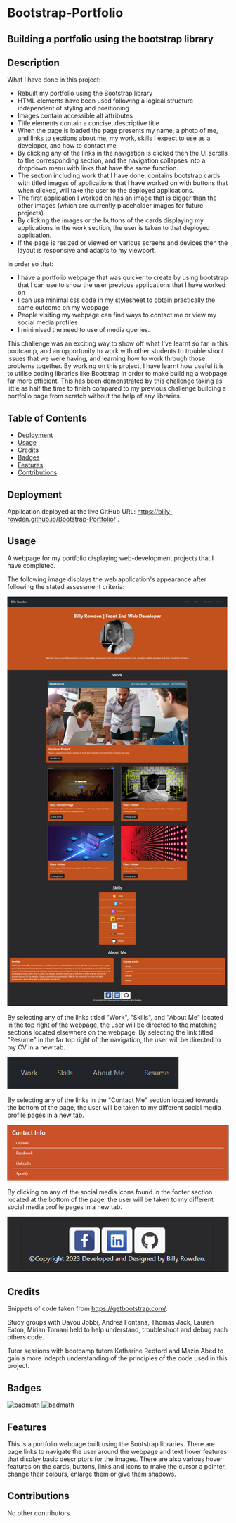 # Bootstrap-Portfolio

## Building a portfolio using the bootstrap library

## Description 

What I have done in this project:

- Rebuilt my portfolio using the Bootstrap library
- HTML elements have been used following a logical structure independent of styling and positioning
- Images contain accessible alt attributes
- Title elements contain a concise, descriptive title
- When the page is loaded the page presents my name, a photo of me, and links to sections about me, my work, skills I expect to use as a developer, and how to contact me
- By clicking any of the links in the navigation is clicked then the UI scrolls to the corresponding section, and the navigation collapses into a dropdown menu with links that have the same function. 
- The section including work that I have done, contains bootstrap cards with titled images of applications that I have worked on with buttons that when clicked, will take the user to the deployed applications.
- The first application I worked on has an image that is bigger than the other images (which are currently placeholder images for future projects)
- By clicking the images or the buttons of the cards displaying my applications in the work section, the user is taken to that deployed application.
- If the page is resized or viewed on various screens and devices then the layout is responsive and adapts to my viewport.


In order so that:

- I have a portfolio webpage that was quicker to create by using bootstrap that I can use to show the user previous applications that I have worked on
- I can use minimal css code in my stylesheet to obtain practically the same outcome on my webpage
- People visiting my webpage can find ways to contact me or view my social media profiles
- I minimised the need to use of media queries.

This challenge was an exciting way to show off what I've learnt so far in this bootcamp, and an opportunity to work with other students to trouble shoot issues that we were having, and learning how to work through those problems together. By working on this project, I have learnt how useful it is to utilise coding libraries like Bootstrap in order to make building a webpage far more efficient. This has been demonstrated by this challenge taking as little as half the time to finish compared to my previous challenge building a portfolio page from scratch without the help of any libraries.

## Table of Contents

* [Deployment](#Deployment)
* [Usage](#Usage)
* [Credits](#Credits)
* [Badges](#Badges)
* [Features](#Features)
* [Contributions](#Contributions)

## Deployment

Application deployed at the live GitHub URL: https://billy-rowden.github.io/Bootstrap-Portfolio/ .

## Usage 

A webpage for my portfolio displaying web-development projects that I have completed.

The following image displays the web application's appearance after following the stated assessment criteria:

![Alt text](/Images/bootstrap-portfolio-screenshot.png)

By selecting any of the links titled "Work", "Skills", and "About Me" located in the top right of the webpage, the user will be directed to the matching sections located elsewhere on the webpage. By selecting the link titled "Resume" in the far top right of the navigation, the user will be directed to my CV in a new tab.

![Alt text](</Images/bootstrap-portfolio-nav.png>)

By selecting any of the links in the "Contact Me" section located towards the bottom of the page, the user will be taken to my different social media profile pages in a new tab. 

![Alt text](</Images/bstrap-portfolio-contacts.png>)

By clicking on any of the social media icons found in the footer section located at the bottom of the page, the user will be taken to my different social media profile pages in a new tab.

![Alt text](</Images/bstrap-pfolio-footer.png>)


## Credits

Snippets of code taken from https://getbootstrap.com/. 

Study groups with Davou Jobbi, Andrea Fontana, Thomas Jack, Lauren Eaton, Mirian Tomani held to help understand, troubleshoot and debug each others code.

Tutor sessions with bootcamp tutors Katharine Redford and Mazin Abed to gain a more indepth understanding of the principles of the code used in this project.

## Badges

![badmath](https://img.shields.io/badge/HTML-84.6-blue)
![badmath](https://img.shields.io/badge/CSS-15.4-orange)

## Features

This is a portfolio webpage built using the Bootstrap libraries. There are page links to navigate the user around the webpage and text hover features that display basic descriptors for the images. There are also various hover features on the cards, buttons, links and icons to make the cursor a pointer, change their colours, enlarge them or give them shadows.

## Contributions

No other contributors.
